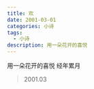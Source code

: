```yaml
---
title: 欢
date: 2001-03-01
categories: 小诗
tags:
  - 小诗
description: 用一朵花开的喜悦
---
```


用一朵花开的喜悦
经年累月

> 2001.03